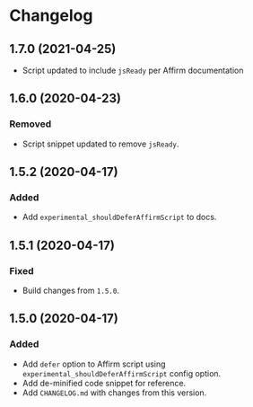 # Changelog

## 1.7.0 (2021-04-25)

- Script updated to include `jsReady` per Affirm documentation

## 1.6.0 (2020-04-23)

### Removed

- Script snippet updated to remove `jsReady`.

## 1.5.2 (2020-04-17)

### Added

- Add `experimental_shouldDeferAffirmScript` to docs.

## 1.5.1 (2020-04-17)

### Fixed

- Build changes from `1.5.0`.

## 1.5.0 (2020-04-17)

### Added

- Add `defer` option to Affirm script using `experimental_shouldDeferAffirmScript` config option.
- Add de-minified code snippet for reference.
- Add `CHANGELOG.md` with changes from this version.

